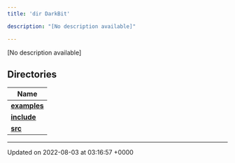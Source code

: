 ```yaml
---
title: 'dir DarkBit'

description: "[No description available]"

---
```







[No description available]

## Directories

| Name           |
| -------------- |
| **[examples](/documentation/code/gambit_sphinx/files/dir_c22fe66a09acdd480a35644f72364dc9/#dir-examples)**  |
| **[include](/documentation/code/gambit_sphinx/files/dir_05e71b19da8c05feb31a01063316c124/#dir-include)**  |
| **[src](/documentation/code/gambit_sphinx/files/dir_334951ee08a3caf9cfbab2a24a3edd4b/#dir-src)**  |






-------------------------------

Updated on 2022-08-03 at 03:16:57 +0000
